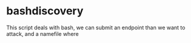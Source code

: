 # bashdiscovery

This script deals with bash, we can submit an endpoint than we want to attack, and a namefile where
